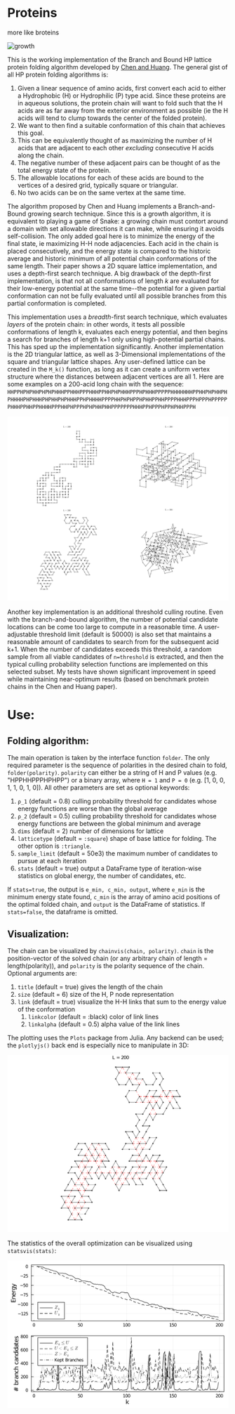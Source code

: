 # Proteins
more like broteins

![growth](Figures/growth_pyplot.gif)

This is the working implementation of the Branch and Bound HP lattice protein folding algorithm developed by [Chen and Huang](https://www.brown.edu/Research/Istrail_Lab/_proFolding/papers/2005/bran-06.pdf). The general gist of all HP protein folding algorithms is:
1. Given a linear sequence of amino acids, first convert each acid to either a Hydrophobic (H) or Hydrophilic (P) type acid. Since these proteins are in aqueous solutions, the protein chain will want to fold such that the H acids are as far away from the exterior environment as possible (ie the H acids will tend to clump towards the center of the folded protein).
2. We want to then find a suitable conformation of this chain that achieves this goal.
3. This can be equivalently thought of as maximizing the number of H acids that are adjacent to each other *excluding* consecutive H acids along the chain.
4. The negative number of these adjacent pairs can be thought of as the total energy state of the protein.
5. The allowable locations for each of these acids are bound to the vertices of a desired grid, typically square or triangular. 
6. No two acids can be on the same vertex at the same time.

The algorithm proposed by Chen and Huang implements a Branch-and-Bound growing search technique. Since this is a growth algorithm, it is equivalent to playing a game of Snake: a growing chain must contort around a domain with set allowable directions it can make, while ensuring it avoids self-collision. The only added goal here is to minimize the energy of the final state, ie maximizing H-H node adjacencies. Each acid in the chain is placed consecutively, and the energy state is compared to the historic average and historic minimum of all potential chain conformations of the same length. Their paper shows a 2D square lattice implementation, and uses a depth-first search technique. A big drawback of the depth-first implementation, is that not all conformations of length *k* are evaluated for their low-energy potential at the same time--the potential for a given partial conformation can not be fully evaluated until all possible branches from this partial conformation is completed. 

This implementation uses a *breadth*-first search technique, which evaluates *layers* of the protein chain: in other words, it tests all possible conformations of length k, evaluates each energy potential, and then begins a search for branches of length k+1 only using high-potential partial chains. This has sped up the implementation significantly. Another implementation is the 2D triangular lattice, as well as 3-Dimensional implementations of the square and triangular lattice shapes. Any user-defined lattice can be created in the `M_k()` function, as long as it can create a uniform vertex structure where the distances between adjacent vertices are all 1. Here are some examples on a 200-acid long chain with the sequence: `HHPPHPHPHHPHPHPHHHPPHHHPPPHHHPPHHPHPHHHPPPHPHHHPPPPPHHHHHHHPPHHPHPHHPHPHHHHPHPHHHPHPHHPHPHHHPPHPHHHHPPPPHHPHPHPPHPHHPPHHPPPPHHHPPPHPPPHPPPPPPHHHPPHHPPHHHHPPPHHPHPPPHPHPHHPHHPPPPPPPHHHPPHPPPHPPHPHHPPPH`

![All possible lattice + dimension types on a 200-acid long chain.](Figures/chain200.png)

Another key implementation is an additional threshold culling routine. Even with the branch-and-bound algorithm, the number of potential candidate locations can be come too large to compute in a reasonable time. A user-adjustable threshold limit (default is 50000) is also set that maintains a reasonable amount of candidates to search from for the subsequent acid k+1. When the number of candidates exceeds this threshold, a random sample from all viable candidates of `n=threshold` is extracted, and then the typical culling probability selection functions are implemented on this selected subset. My tests have shown significant improvement in speed while maintaining near-optimum results (based on benchmark protein chains in the Chen and Huang paper).

# Use:
## Folding algorithm:
The main operation is taken by the interface function `folder`. The only required parameter is the sequence of polarities in the desired chain to fold, `folder(polarity)`. `polarity` can either be a string of H and P values (e.g. "HPPHHPPPHPHPP") or a binary array, where `H = 1` and `P = 0` (e.g. [1, 0, 0, 1, 1, 0, 1, 0]). All other parameters are set as optional keywords:

1. `ρ_1` (default = 0.8) culling probability threshold for candidates whose energy functions are worse than the global average
2. `ρ_2` (default = 0.5) culling probability threshold for candidates whose energy functions are between the global minimum and average
3. `dims` (default = 2) number of dimensions for lattice
4. `latticetype` (default = `:square`) shape of base lattice for folding. The other option is `:triangle`.
5. `sample_limit` (default = 50e3) the maximum number of candidates to pursue at each iteration
6. `stats` (default = true) output a DataFrame type of iteration-wise statistics on global energy, the number of candidates, etc.

If `stats=true`, the output is `e_min, c_min, output`, where `e_min` is the minimum energy state found, `c_min` is the array of amino acid positions of the optimal folded chain, and `output` is the DataFrame of statistics. If `stats=false`, the dataframe is omitted.

## Visualization:
The chain can be visualized by `chainvis(chain, polarity)`. `chain` is the position-vector of the solved chain (or any arbitrary chain of length = length(polarity)), and `polarity` is the polarity sequence of the chain. Optional arguments are:

1. `title` (default = true) gives the length of the chain
2. `size` (default = 6) size of the H, P node representation
3. `link` (default = true) visualize the H-H links that sum to the energy value of the conformation
   1. `linkcolor` (default = :black) color of link lines
   2. `linkalpha` (default = 0.5) alpha value of the link lines

The plotting uses the `Plots` package from Julia. Any backend can be used; the `plotlyjs()` back end is especially nice to manipulate in 3D:

![triangularvisualization](Figures/triangle.png)

The statistics of the overall optimization can be visualized using `statsvis(stats)`:

![statistics](Figures/stats.png)